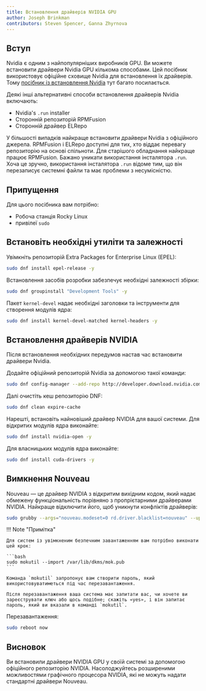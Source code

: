 ```yaml
---
title: Встановлення драйверів NVIDIA GPU
author: Joseph Brinkman
contributors: Steven Spencer, Ganna Zhyrnova
---
```


## Вступ

Nvidia є одним з найпопулярніших виробників GPU. Ви можете встановити драйвери Nvidia GPU кількома способами. Цей посібник використовує офіційне сховище Nvidia для встановлення їх драйверів. Тому [посібник із встановлення Nvidia](https://docs.nvidia.com/cuda/pdf/CUDA_Installation_Guide_Linux.pdf) тут багато посилається.

Деякі інші альтернативні способи встановлення драйверів Nvidia включають:

- Nvidia's `.run` installer
- Сторонній репозиторій RPMFusion
- Сторонній драйвер ELRepo

У більшості випадків найкраще встановити драйвери Nvidia з офіційного джерела. RPMFusion і ELRepo доступні для тих, хто віддає перевагу репозиторію на основі спільноти. Для старішого обладнання найкраще працює RPMFusion. Бажано уникати використання інсталятора `.run`. Хоча це зручно, використання інсталятора `.run` відоме тим, що він перезаписує системні файли та має проблеми з несумісністю.

## Припущення

Для цього посібника вам потрібно:

- Робоча станція Rocky Linux
- привілеї `sudo`

## Встановіть необхідні утиліти та залежності

Увімкніть репозиторій Extra Packages for Enterprise Linux (EPEL):

```bash
sudo dnf install epel-release -y
```

Встановлення засобів розробки забезпечує необхідні залежності збірки:

```bash
sudo dnf groupinstall "Development Tools" -y
```

Пакет `kernel-devel` надає необхідні заголовки та інструменти для створення модулів ядра:

```bash
sudo dnf install kernel-devel-matched kernel-headers -y
```

## Встановлення драйверів NVIDIA

Після встановлення необхідних передумов настав час встановити драйвери Nvidia.

Додайте офіційний репозиторій Nvidia за допомогою такої команди:

```bash
sudo dnf config-manager --add-repo http://developer.download.nvidia.com/compute/cuda/repos/rhel10/$(uname -i)/cuda-rhel10.repo
```

Далі очистіть кеш репозиторію DNF:

```bash
sudo dnf clean expire-cache
```

Нарешті, встановіть найновіший драйвер NVIDIA для вашої системи. Для відкритих модулів ядра виконайте:

```bash
sudo dnf install nvidia-open -y
```

Для власницьких модулів ядра виконайте:

```bash
sudo dnf install cuda-drivers -y
```

## Вимкнення Nouveau

Nouveau — це драйвер NVIDIA з відкритим вихідним кодом, який надає обмежену функціональність порівняно з пропрієтарними драйверами NVIDIA. Найкраще відключити його, щоб уникнути конфліктів драйверів:

```bash
sudo grubby --args="nouveau.modeset=0 rd.driver.blacklist=nouveau" --update-kernel=ALL
```

!!! Note "Примітка"

````
Для систем із увімкненим безпечним завантаженням вам потрібно виконати цей крок:

```bash
sudo mokutil --import /var/lib/dkms/mok.pub
```

Команда `mokutil` запропонує вам створити пароль, який використовуватиметься під час перезавантаження.

Після перезавантаження ваша система має запитати вас, чи хочете ви зареєструвати ключ або щось подібне; скажіть «yes», і він запитає пароль, який ви вказали в команді `mokutil`.
````

Перезавантаження:

```bash
sudo reboot now
```

## Висновок

Ви встановили драйвери NVIDIA GPU у своїй системі за допомогою офіційного репозиторію NVIDIA. Насолоджуйтесь розширеними можливостями графічного процесора NVIDIA, які не можуть надати стандартні драйвери Nouveau.
